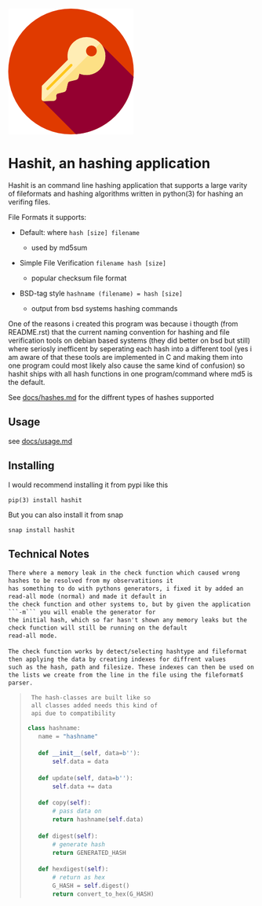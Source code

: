 [![](../icon.png)](https://pypi.org/project/hashit) 
# Hashit, an hashing application

Hashit is an command line hashing application that supports a large varity of fileformats and hashing algorithms
written in python(3) for hashing an verifing files.

File Formats it supports:

- Default: where ```hash [size] filename```
    * used by md5sum

- Simple File Verification ```filename hash [size]```
    * popular checksum file format

- BSD-tag style ```hashname (filename) = hash [size]```
    * output from bsd systems hashing commands

One of the reasons i created this program was because i thougth (from README.rst) that the current naming convention for
hashing and file verification tools on debian based systems (they did better on bsd but still) where seriosly inefficent
by seperating each hash into a different tool (yes i am aware of that these tools are implemented in C and making them into one program could most likely also cause the same kind of confusion) so hashit ships with all hash functions in one program/command where md5 is the default.

See [docs/hashes.md](hashes.md) for the diffrent types of hashes supported

## Usage
see [docs/usage.md](usage.md)


## Installing

I would recommend installing it from pypi like this
    
    pip(3) install hashit

But you can also install it from snap

    snap install hashit

## Technical Notes
```
There where a memory leak in the check function which caused wrong hashes to be resolved from my observatitions it
has something to do with pythons generators, i fixed it by added an read-all mode (normal) and made it default in 
the check function and other systems to, but by given the application ```-m``` you will enable the generator for
the initial hash, which so far hasn't shown any memory leaks but the check function will still be running on the default
read-all mode.

The check function works by detect/selecting hashtype and fileformat then applying the data by creating indexes for diffrent values
such as the hash, path and filesize. These indexes can then be used on the lists we create from the line in the file using the fileformats̈́
parser.
```

>```
>  The hash-classes are built like so
>  all classes added needs this kind of
>  api due to compatibility
> ```
>```py
>class hashname:
>    name = "hashname"
>
>    def __init__(self, data=b''):
>        self.data = data
>    
>    def update(self, data=b''):
>        self.data += data
>
>    def copy(self):
>        # pass data on
>        return hashname(self.data)
>
>    def digest(self):
>        # generate hash
>        return GENERATED_HASH
>
>    def hexdigest(self):
>        # return as hex
>        G_HASH = self.digest()
>        return convert_to_hex(G_HASH)
>```
